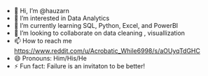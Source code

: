 - 👋 Hi, I’m @hauzarn
- 👀 I’m interested in Data Analytics
- 🌱 I’m currently learning SQL, Python, Excel, and PowerBI
- 💞️ I’m looking to collaborate on data cleaning , visuallization
- 📫 How to reach me https://www.reddit.com/u/Acrobatic_While6998/s/aOUyqTdGHC
- 😄 Pronouns: Him/His/He
- ⚡ Fun fact: Failure is an invitaton to be better!

<!---
hauzarn/hauzarn is a ✨ special ✨ repository because its `README.md` (this file) appears on your GitHub profile.
You can click the Preview link to take a look at your changes.
--->
